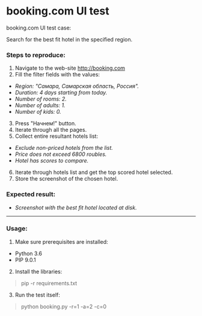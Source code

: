 # booking.com UI test
booking.com UI test case:

Search for the best fit hotel in the specified region.

### Steps to reproduce:
1. Navigate to the web-site http://booking.com
2. Fill the filter fields with the values:
  * *Region: "Самара, Самарская область, Россия".*
  * *Duration: 4 days starting from today.*
  * *Number of rooms: 2.*
  * *Number of adults: 1.*
  * *Number of kids: 0.*
3. Press "Начнем!" button.
4. Iterate through all the pages.
5. Collect entire resultant hotels list:
  * *Exclude non-priced hotels from the list.*
  * *Price does not exceed 6800 roubles.*
  * *Hotel has scores to compare.*
6. Iterate through hotels list and get the top scored hotel selected.
7. Store the screenshot of the chosen hotel.

### Expected result:
 * *Screenshot with the best fit hotel located at disk.*
________________________________________________________
### Usage:
1. Make sure prerequisites are installed:
  * Python 3.6
  * PIP 9.0.1
2. Install the libraries:
  > pip -r requirements.txt
3. Run the test itself:
  > python booking.py -r=1 -a=2 -c=0
